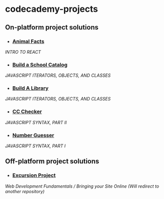 # codecademy-projects
## On-platform project solutions

- ### [Animal Facts](https://github.com/zeenyo/codecademy-projects/tree/main/animal-facts)
_INTRO TO REACT_

- ### [Build a School Catalog](https://github.com/zeenyo/codecademy-projects/blob/main/school-catalog.js)
_JAVASCRIPT ITERATORS, OBJECTS, AND CLASSES_

- ### [Build A Library](https://github.com/zeenyo/codecademy-projects/blob/main/build-a-library.js)
 _JAVASCRIPT ITERATORS, OBJECTS, AND CLASSES_

- ### [CC Checker](https://github.com/zeenyo/codecademy-projects/blob/main/ccChecker.js)
_JAVASCRIPT SYNTAX, PART II_

- ### [Number Guesser](https://github.com/zeenyo/codecademy-projects/blob/main/number-guesser.js)
_JAVASCRIPT SYNTAX, PART I_

## Off-platform project solutions
- ### [Excursion Project](https://github.com/zeenyo/excursion)
_Web Development Fundamentals / Bringing your Site Online_
_(Will redirect to another repository)_
